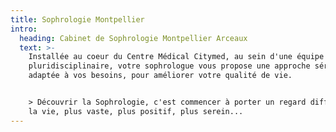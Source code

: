 ```yaml
---
title: Sophrologie Montpellier
intro:
  heading: Cabinet de Sophrologie Montpellier Arceaux
  text: >-
    Installée au coeur du Centre Médical Citymed, au sein d'une équipe
    pluridisciplinaire, votre sophrologue vous propose une approche sérieuse,
    adaptée à vos besoins, pour améliorer votre qualité de vie.


    > Découvrir la Sophrologie, c'est commencer à porter un regard différent sur
    la vie, plus vaste, plus positif, plus serein...
---
```


